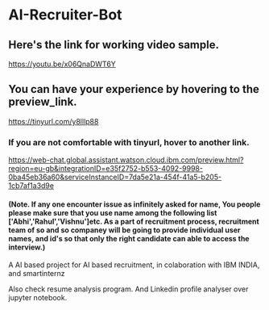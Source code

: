 # AI-Recruiter-Bot

## Here's the link for working video sample.
https://youtu.be/x06QnaDWT6Y

## You can have your experience by hovering to the preview_link.
https://tinyurl.com/y8lllp88

### If you are not comfortable with tinyurl, hover to another link.
https://web-chat.global.assistant.watson.cloud.ibm.com/preview.html?region=eu-gb&integrationID=e35f2752-b553-4092-9998-0ba45eb36a60&serviceInstanceID=7da5e21a-454f-41a5-b205-1cb7af1a3d9e

#### (Note. If any one encounter issue as infinitely asked for name, You people please make sure that you use name among the following list ['Abhi','Rahul','Vishnu']etc. As a part of recruitment process, recruitment team of so and so companey will be going to provide individual user names, and id's so that only the right candidate can able to access the interview.)

A AI based project for AI based recruitment, in colaboration with IBM INDIA, and smartinternz

Also check resume analysis program.
And Linkedin profile analyser over jupyter notebook.
